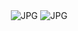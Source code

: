 <div align="center">
  <img alt="JPG" src="https://upload.wikimedia.org/wikipedia/commons/thumb/2/2f/Work_in_progress_icon.svg/2048px-Work_in_progress_icon.svg.png"/>
  <img alt="JPG" src="https://static.pibardosapp.com/800/diagram.jpg"/>
</div>
